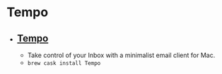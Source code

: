 # Tempo
- [Tempo](https://www.yourtempo.co/)
  - 
  - Take control of your Inbox with a minimalist email client for Mac.
  - `brew cask install Tempo`
